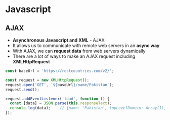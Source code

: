 # **Javascript**

## **AJAX**

* **Asynchronous Javascript and XML** - AJAX
* It allows us to communicate with remote web servers in an **async way**
* With AJAX, we can **request data** from web servers dynamically
* There are a lot of ways to make an AJAX request including **XMLHttpRequest**

```javascript
const baseUrl = 'https://restcountries.com/v2/';

const request = new XMLHttpRequest();
request.open('GET', `${baseUrl}/name/Pakistan`);
request.send();

request.addEventListener('load', function () {
  const [data] = JSON.parse(this.responseText);
  console.log(data);    // {name: 'Pakistan', topLevelDomain: Array(1), alpha2Code: 'PK', alpha3Code: 'PAK', callingCodes: Array(1), …}
});
```
